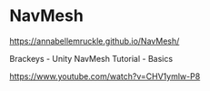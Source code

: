 # NavMesh
 
https://annabellemruckle.github.io/NavMesh/

Brackeys - Unity NavMesh Tutorial - Basics

https://www.youtube.com/watch?v=CHV1ymlw-P8
